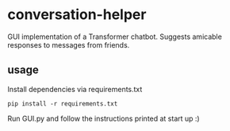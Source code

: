 # conversation-helper
GUI implementation of a Transformer chatbot. Suggests amicable responses to messages from friends. 

## usage

Install dependencies via requirements.txt

```
pip install -r requirements.txt
```

Run GUI.py and follow the instructions printed at start up :)

